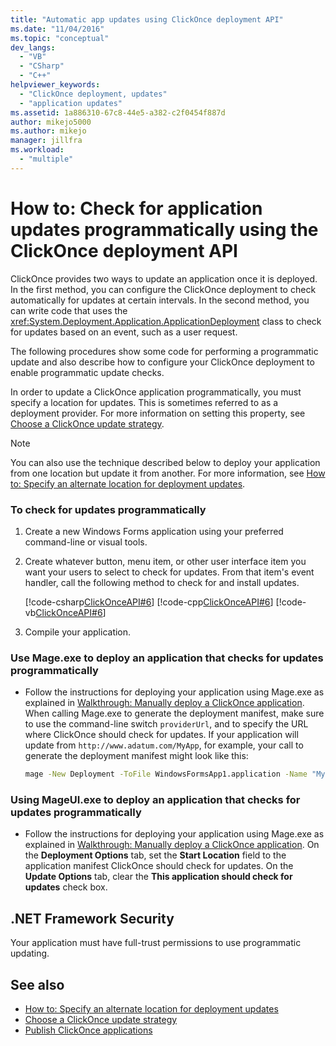 ```yaml
---
title: "Automatic app updates using ClickOnce deployment API"
ms.date: "11/04/2016"
ms.topic: "conceptual"
dev_langs:
  - "VB"
  - "CSharp"
  - "C++"
helpviewer_keywords:
  - "ClickOnce deployment, updates"
  - "application updates"
ms.assetid: 1a886310-67c8-44e5-a382-c2f0454f887d
author: mikejo5000
ms.author: mikejo
manager: jillfra
ms.workload:
  - "multiple"
---
```

# How to: Check for application updates programmatically using the ClickOnce deployment API
ClickOnce provides two ways to update an application once it is deployed. In the first method, you can configure the ClickOnce deployment to check automatically for updates at certain intervals. In the second method, you can write code that uses the <xref:System.Deployment.Application.ApplicationDeployment> class to check for updates based on an event, such as a user request.

 The following procedures show some code for performing a programmatic update and also describe how to configure your ClickOnce deployment to enable programmatic update checks.

 In order to update a ClickOnce application programmatically, you must specify a location for updates. This is sometimes referred to as a deployment provider. For more information on setting this property, see [Choose a ClickOnce update strategy](../deployment/choosing-a-clickonce-update-strategy.md).

> [!NOTE]
> You can also use the technique described below to deploy your application from one location but update it from another. For more information, see [How to: Specify an alternate location for deployment updates](../deployment/how-to-specify-an-alternate-location-for-deployment-updates.md).

### To check for updates programmatically

1. Create a new Windows Forms application using your preferred command-line or visual tools.

2. Create whatever button, menu item, or other user interface item you want your users to select to check for updates. From that item's event handler, call the following method to check for and install updates.

     [!code-csharp[ClickOnceAPI#6](../deployment/codesnippet/CSharp/how-to-check-for-application-updates-programmatically-using-the-clickonce-deployment-api_1.cs)]
     [!code-cpp[ClickOnceAPI#6](../deployment/codesnippet/CPP/how-to-check-for-application-updates-programmatically-using-the-clickonce-deployment-api_1.cpp)]
     [!code-vb[ClickOnceAPI#6](../deployment/codesnippet/VisualBasic/how-to-check-for-application-updates-programmatically-using-the-clickonce-deployment-api_1.vb)]

3. Compile your application.

### Use Mage.exe to deploy an application that checks for updates programmatically

- Follow the instructions for deploying your application using Mage.exe as explained in [Walkthrough: Manually deploy a ClickOnce application](../deployment/walkthrough-manually-deploying-a-clickonce-application.md). When calling Mage.exe to generate the deployment manifest, make sure to use the command-line switch `providerUrl`, and to specify the URL where ClickOnce should check for updates. If your application will update from `http://www.adatum.com/MyApp`, for example, your call to generate the deployment manifest might look like this:

    ```cmd
    mage -New Deployment -ToFile WindowsFormsApp1.application -Name "My App 1.0" -Version 1.0.0.0 -AppManifest 1.0.0.0\MyApp.manifest -providerUrl http://www.adatum.com/MyApp/MyApp.application
    ```

### Using MageUI.exe to deploy an application that checks for updates programmatically

- Follow the instructions for deploying your application using Mage.exe as explained in [Walkthrough: Manually deploy a ClickOnce application](../deployment/walkthrough-manually-deploying-a-clickonce-application.md). On the **Deployment Options** tab, set the **Start Location** field to the application manifest ClickOnce should check for updates. On the **Update Options** tab, clear the **This application should check for updates** check box.

## .NET Framework Security
 Your application must have full-trust permissions to use programmatic updating.

## See also
- [How to: Specify an alternate location for deployment updates](../deployment/how-to-specify-an-alternate-location-for-deployment-updates.md)
- [Choose a ClickOnce update strategy](../deployment/choosing-a-clickonce-update-strategy.md)
- [Publish ClickOnce applications](../deployment/publishing-clickonce-applications.md)